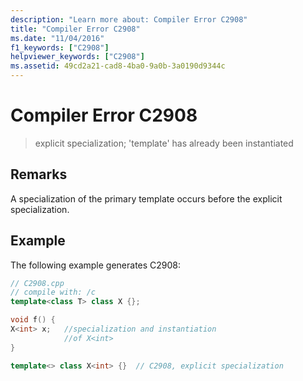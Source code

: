 ```yaml
---
description: "Learn more about: Compiler Error C2908"
title: "Compiler Error C2908"
ms.date: "11/04/2016"
f1_keywords: ["C2908"]
helpviewer_keywords: ["C2908"]
ms.assetid: 49cd2a21-cad8-4ba0-9a0b-3a0190d9344c
---
```

# Compiler Error C2908

> explicit specialization; 'template' has already been instantiated

## Remarks

A specialization of the primary template occurs before the explicit specialization.

## Example

The following example generates C2908:

```cpp
// C2908.cpp
// compile with: /c
template<class T> class X {};

void f() {
X<int> x;   //specialization and instantiation
            //of X<int>
}

template<> class X<int> {}  // C2908, explicit specialization
```
